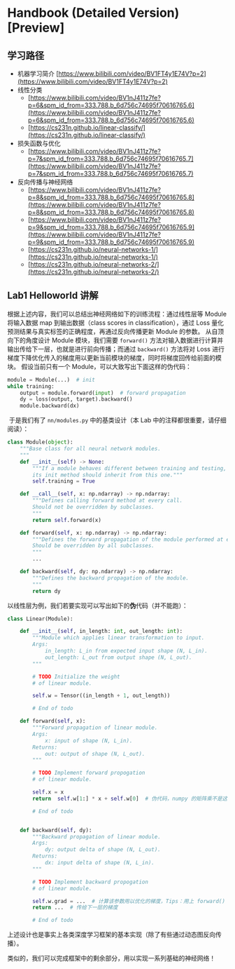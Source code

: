 # Handbook (Detailed Version) **[Preview]**

## 学习路径

- 机器学习简介 [https://www.bilibili.com/video/BV1FT4y1E74V?p=2](https://www.bilibili.com/video/BV1FT4y1E74V?p=2)
- 线性分类
    - [https://www.bilibili.com/video/BV1nJ411z7fe?p=6&spm_id_from=333.788.b_6d756c74695f70616765.6](https://www.bilibili.com/video/BV1nJ411z7fe?p=6&spm_id_from=333.788.b_6d756c74695f70616765.6)
    - [https://cs231n.github.io/linear-classify/](https://cs231n.github.io/linear-classify/)
- 损失函数与优化
    - [https://www.bilibili.com/video/BV1nJ411z7fe?p=7&spm_id_from=333.788.b_6d756c74695f70616765.7](https://www.bilibili.com/video/BV1nJ411z7fe?p=7&spm_id_from=333.788.b_6d756c74695f70616765.7)
- 反向传播与神经网络
    - [https://www.bilibili.com/video/BV1nJ411z7fe?p=8&spm_id_from=333.788.b_6d756c74695f70616765.8](https://www.bilibili.com/video/BV1nJ411z7fe?p=8&spm_id_from=333.788.b_6d756c74695f70616765.8)
    - [https://www.bilibili.com/video/BV1nJ411z7fe?p=9&spm_id_from=333.788.b_6d756c74695f70616765.9](https://www.bilibili.com/video/BV1nJ411z7fe?p=9&spm_id_from=333.788.b_6d756c74695f70616765.9)
    - [https://cs231n.github.io/neural-networks-1/](https://cs231n.github.io/neural-networks-1/)
    - [https://cs231n.github.io/neural-networks-2/](https://cs231n.github.io/neural-networks-2/)

## Lab1 Helloworld 讲解

根据上述内容，我们可以总结出神经网络如下的训练流程：通过线性层等 Module 将输入数据 map 到输出数据（class scores in
classification），通过 Loss 量化预测结果与真实标签的正确程度，再通过反向传播更新 Module 的参数。
从自顶向下的角度设计 Module 模块，我们需要 `forward()`
方法对输入数据进行计算并输出传给下一层，也就是进行前向传播；而通过 `backward()` 方法将对 Loss
进行梯度下降优化传入的梯度用以更新当前模块的梯度，同时将梯度回传给前面的模块。
假设当前只有一个 Module，可以大致写出下面这样的伪代码：

```python
module = Module(...)  # init
while training:
    output = module.forward(input)  # forward propagation
    dy = loss(output, target).backward()
    module.backward(dx)
```

​
于是我们有了 `nn/modules.py` 中的基类设计（本 Lab 中的注释都很重要，请仔细阅读）：

```python
class Module(object):
    """Base class for all neural network modules.
    """
    def __init__(self) -> None:
        """If a module behaves different between training and testing,
        its init method should inherit from this one."""
        self.training = True

    def __call__(self, x: np.ndarray) -> np.ndarray:
        """Defines calling forward method at every call.
        Should not be overridden by subclasses.
        """
        return self.forward(x)

    def forward(self, x: np.ndarray) -> np.ndarray:
        """Defines the forward propagation of the module performed at every call.
        Should be overridden by all subclasses.
        """
        ...

    def backward(self, dy: np.ndarray) -> np.ndarray:
        """Defines the backward propagation of the module.
        """
        return dy
```

​
以线性层为例，我们若要实现可以写出如下的**伪**代码（并不能跑）：

```python
class Linear(Module):

    def __init__(self, in_length: int, out_length: int):
        """Module which applies linear transformation to input.
        Args:
            in_length: L_in from expected input shape (N, L_in).
            out_length: L_out from output shape (N, L_out).
        """

        # TODO Initialize the weight
        # of linear module.

        self.w = Tensor((in_length + 1, out_length))

        # End of todo

    def forward(self, x):
        """Forward propagation of linear module.
        Args:
            x: input of shape (N, L_in).
        Returns:
            out: output of shape (N, L_out).
        """

        # TODO Implement forward propogation
        # of linear module.

        self.x = x
        return  self.w[1:] * x + self.w[0]  # 伪代码，numpy 的矩阵乘不是这么使用的

        # End of todo


    def backward(self, dy):
        """Backward propagation of linear module.
        Args:
            dy: output delta of shape (N, L_out).
        Returns:
            dx: input delta of shape (N, L_in).
        """

        # TODO Implement backward propogation
        # of linear module.

        self.w.grad = ...  # 计算该参数用以优化的梯度，Tips：用上 forward() 时保存的 self.x
        return ...  # 传给下一层的梯度

        # End of todo
```

上述设计也是事实上各类深度学习框架的基本实现（除了有些通过动态图反向传播）。

类似的，我们可以完成框架中的剩余部分，用以实现一系列基础的神经网络！
